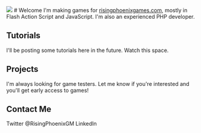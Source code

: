 <img src="http://www.risingphoenixgames.com/img/RisingPhoenixLogo.png">
# Welcome
I'm making games for <a href="http://www.risingphoenixgames.com/">risingphoenixgames.com</a>, mostly in Flash Action Script and JavaScript. I'm also an experienced PHP developer.

## Tutorials
I'll be posting  some tutorials here in the future. Watch this space.

## Projects
I'm always looking for game testers. Let me know if you're interested and you'll get early access to games!

## Contact Me
Twitter @RisingPhoenixGM
LinkedIn


